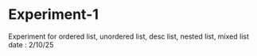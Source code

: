 # Experiment-1
Experiment for ordered list, unordered list, desc list, nested list, mixed list
date : 2/10/25
